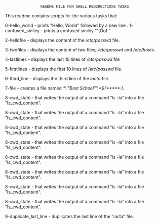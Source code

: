 					README FILE FOR SHELL REDIRECTIONS TASKS
This readme contains scripts for the various tasks that:

0-hello_world - prints "Hello, World" followed by a new line
.
1-confused_smiley - prints a confused smiley '"(Ôo)''

2-hellofile - displays the content of the _/etc/passwd_ file.

3-twofiles - displays the content of two files; _/etc/passwd_ and _/etc/hosts_.

4-lastlines - displays the last 10 lines of _/etc/passwd_ file

5-firstlines - displays the first 10 lines of _/etc/passwd_ file.

6-third_line - displays the third line of the _iacta_ file.

7-file - creates a file named _\*\\'"Best School"\'\\*$\?\*\*\*\*\*:)_.

8-cwd_state - that writes the output of a command "ls -la" into a file "ls_cwd_content".

8-cwd_state - that writes the output of a command "ls -la" into a file "ls_cwd_content".

8-cwd_state - that writes the output of a command "ls -la" into a file "ls_cwd_content".

8-cwd_state - that writes the output of a command "ls -la" into a file "ls_cwd_content".

8-cwd_state - that writes the output of a command "ls -la" into a file "ls_cwd_content".

8-cwd_state - that writes the output of a command "ls -la" into a file "ls_cwd_content".

8-cwd_state - that writes the output of a command "ls -la" into a file "ls_cwd_content".

8-cwd_state - that writes the output of a command "ls -la" into a file "ls_cwd_content".

9-duplicate_last_line - duplicates the last line of the "iacta" file.
